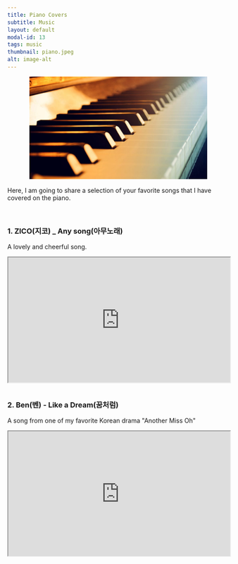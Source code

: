 ```yaml
---
title: Piano Covers
subtitle: Music
layout: default
modal-id: 13
tags: music
thumbnail: piano.jpeg
alt: image-alt
---
```

<html>
<head>
    <meta name="viewport" content="width=device-width, initial-scale=1.0">
    <style>
        table {
            border-collapse: separate;
            border-spacing: 10px;
        }
        table img {
            max-width: 100%;
            height: auto;
        }
        .gdrive-container {
        position: relative;
        width: 100%;
        height: 0;
        padding-bottom: 56.25%; /* Aspect ratio 16:9 */
        }
        .gdrive-container iframe {
            position: absolute;
            top: 0;
            left: 0;
            width: 100%;
            height: 100%;
        }
    </style>
</head>
<body>
    <div style="text-align: center;">
        <img src="img/blog/piano.jpeg" alt="market" style="max-width: 80%; height: auto;">
    </div>
    <p>Here, I am going to share a selection of your favorite songs that I have covered on the piano.</p>
    <br>
    <h3>1. ZICO(지코) _ Any song(아무노래) </h3>
    <p>A lovely and cheerful song.</p>
    <div class="gdrive-container" style="text-align: center;">
        <iframe src="https://drive.google.com/file/d/1wF7HRHfqUN3DBWr0k73CSlzYGSMDq9Lg/preview" allow="autoplay"></iframe>
    </div>
    <br>
    <h3>2. Ben(벤) - Like a Dream(꿈처럼) </h3>
    <p>A song from one of my favorite Korean drama "Another Miss Oh"</p>
    <div class="gdrive-container" style="text-align: center;">
        <iframe src="https://drive.google.com/file/d/1Jt4x4bnNxLM2IopHTZ-340nRnyOi2kjg/preview" allow="autoplay"></iframe>
    </div>

   
</body>
</html>

